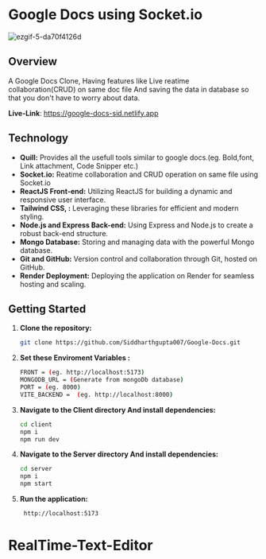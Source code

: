 # Google Docs using Socket.io

![ezgif-5-da70f4126d](https://github.com/Siddharthgupta007/Google-Docs/assets/118587047/432fc8b7-2a7e-47e1-8bd7-7f1d1825d1f6)


## Overview

A Google Docs Clone, Having features like Live reatime collaboration(CRUD) on same doc file And saving the data in database so that you don't have to worry about data.

 **Live-Link**: https://google-docs-sid.netlify.app
   

## Technology

- **Quill:** Provides all the usefull tools similar to google docs.(eg. Bold,font, Link attachment, Code Snipper etc.)
- **Socket.io:** Reatime collaboration and CRUD operation on same file using Socket.io
- **ReactJS Front-end:** Utilizing ReactJS for building a dynamic and responsive user interface.
- **Tailwind CSS, :** Leveraging these libraries for efficient and modern styling.
- **Node.js and Express Back-end:** Using Express and Node.js to create a robust back-end structure.
- **Mongo Database:** Storing and managing data with the powerful Mongo database.
- **Git and GitHub:** Version control and collaboration through Git, hosted on GitHub.
- **Render Deployment:** Deploying the application on Render for seamless hosting and scaling.


## Getting Started

1. **Clone the repository:**
   ```bash
   git clone https://github.com/Siddharthgupta007/Google-Docs.git

2. **Set these Enviroment Variables :**
    ```bash
    FRONT = (eg. http://localhost:5173)
    MONGODB_URL = (Generate from mongoDb database)
    PORT = (eg. 8000)
    VITE_BACKEND =  (eg. http://localhost:8000)


2. **Navigate to the Client directory And install dependencies:**
   ```bash
   cd client
   npm i
   npm run dev

3. **Navigate to the Server directory And install dependencies:**
   ```bash
   cd server
   npm i
   npm start


5. **Run the application:**
   ```bash
    http://localhost:5173
# RealTime-Text-Editor
